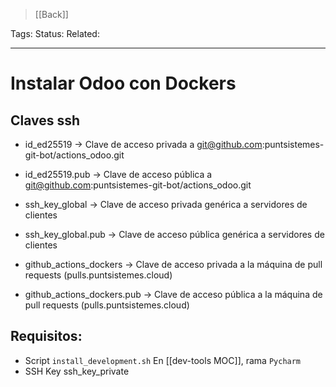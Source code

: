 > [[Back]]

Tags: 
Status: 
Related: 

___

# Instalar Odoo con Dockers

## Claves ssh
- id_ed25519 -> Clave de acceso privada a git@github.com:puntsistemes-git-bot/actions_odoo.git
- id_ed25519.pub -> Clave de acceso pública a git@github.com:puntsistemes-git-bot/actions_odoo.git

- ssh_key_global -> Clave de acceso privada genérica a servidores de clientes
- ssh_key_global.pub -> Clave de acceso pública genérica a servidores de clientes

- github_actions_dockers -> Clave de acceso privada a la máquina de pull requests (pulls.puntsistemes.cloud)
- github_actions_dockers.pub -> Clave de acceso pública a la máquina de pull requests (pulls.puntsistemes.cloud)

## Requisitos:

- Script `install_development.sh` 
	En [[dev-tools MOC]], rama `Pycharm`
- SSH Key
	ssh_key_private


